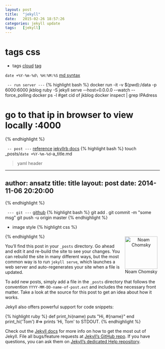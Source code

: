 ```yaml
---
layout: post
title:  "jekyll"
date:   2015-02-26 18:57:26
categories: jekyll update
tags:	[jekyll]
---
```

# tags css
- tags
[cloud](http://codingtips.kanishkkunal.in/tag-cloud-jekyll/)
[tag](http://charliepark.org/tags-in-jekyll/)



`date +%Y-%m-%d\ %H:%M:%S`
[md syntax](https://raw.githubusercontent.com/barryclark/www.jekyllnow.com/gh-pages/_posts/2014-6-19-Markdown-Style-Guide.md)

` -- run server ---`
{% highlight bash %}
 docker run -it -v $(pwd):/data -p 6000:6000 jkblog ruby -S jekyll serve --host=0.0.0.0 --watch --force_polling
 docker ps -l #get cid of jkblog
 docker inspect <cid> | grep IPAdress
# go to that ip in browser to view locally :4000
{% endhighlight %}

` -- post ---`
[reference][ref1] 
[jekyllrb docs][ref2]
{% highlight bash %}
 touch _posts/`date +%Y-%m-%d`-a_title.md
> yaml header
---
author:                ansatz
title:         	__title__
layout:                post
date:          	2014-11-06 20:20:00
---
{% endhighlight %}


` --- git ---` [github][live]
{% highlight bash %}
 git add .
 git commit -m "some msg"
 git push -u origin master
{% endhighlight %}

- image style
{% highlight css %}
<div style="float:right; margin:8px; text-align:center">
  <a href="http://globetrotter.berkeley.edu/people2/Chomsky/chomsky-con0.html"><img
    src="http://globetrotter.berkeley.edu/people2/Chomsky/images/Chomsky3.jpg"
	  title="Noam Chomsky" width=106></a>
	    <bR>Noam Chomsky
		</div>
{% endhighlight %}

You’ll find this post in your `_posts` directory. Go ahead and edit it and re-build the site to see your changes. You can rebuild the site in many different ways, but the most common way is to run `jekyll serve`, which launches a web server and auto-regenerates your site when a file is updated.

To add new posts, simply add a file in the `_posts` directory that follows the convention `YYYY-MM-DD-name-of-post.ext` and includes the necessary front matter. Take a look at the source for this post to get an idea about how it works.

Jekyll also offers powerful support for code snippets:

{% highlight ruby %}
def print_hi(name)
  puts "Hi, #{name}"
end
print_hi('Tom')
#=> prints 'Hi, Tom' to STDOUT.
{% endhighlight %}

Check out the [Jekyll docs][jekyll] for more info on how to get the most out of Jekyll. File all bugs/feature requests at [Jekyll’s GitHub repo][jekyll-gh]. If you have questions, you can ask them on [Jekyll’s dedicated Help repository][jekyll-help].

[jekyll]:      http://jekyllrb.com
[jekyll-gh]:   https://github.com/jekyll/jekyll
[jekyll-help]: https://github.com/jekyll/jekyll-help
[ref1]:  http://jekyllrb.com/docs/posts/
[ref2]:	 http://salizzar.net/2014/11/06/creating-a-github-jekyll-blog-using-docker/
[live]:  http://ansatz.github.io/
